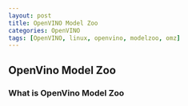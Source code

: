 ```yaml
---
layout: post
title: OpenVINO Model Zoo
categories: OpenVINO
tags: [OpenVINO, linux, openvino, modelzoo, omz]
---
```


## OpenVino Model Zoo
### What is OpenVino Model Zoo
